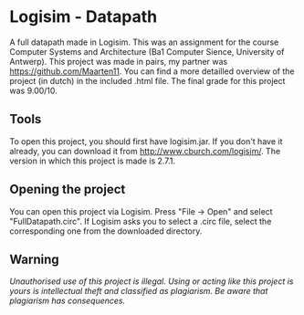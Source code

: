 # Logisim - Datapath

A full datapath made in Logisim. This was an assignment for the course Computer Systems and Architecture (Ba1 Computer Sience, University of Antwerp). This project was made in pairs, my partner was https://github.com/Maarten11. You can find a more detailled overview of the project (in dutch) in the included .html file. The final grade for this project was 9.00/10.

## Tools

To open this project, you should first have logisim.jar. If you don't have it already, you can download it from http://www.cburch.com/logisim/. The version in which this project is made is 2.7.1.

## Opening the project

You can open this project via Logisim. Press "File -> Open" and select "FullDatapath.circ". If Logisim asks you to select a .circ file, select the corresponding one from the downloaded directory.

## Warning

*Unauthorised use of this project is illegal. Using or acting like this project is yours is intellectual theft and classified as plagiarism. Be aware that plagiarism has consequences.*


